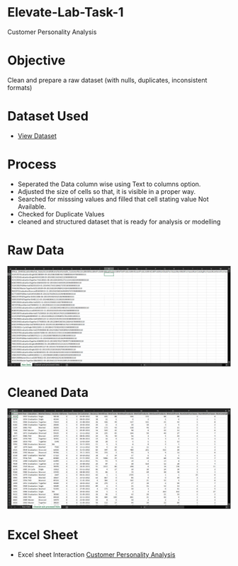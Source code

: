 # Elevate-Lab-Task-1
Customer Personality Analysis

# Objective
Clean and prepare a raw dataset (with nulls, duplicates, inconsistent formats)

# Dataset Used
- <a href = "https://github.com/Alazizu6798/Elevat-Lab-Task-1/blob/main/marketing_campaign.csv">View Dataset</a>
# Process
- Seperated the Data column wise using Text to columns option.
- Adjusted the size of cells so that, it is visible in a proper way.
- Searched for misssing values and filled that cell stating value Not Available.
- Checked for Duplicate Values
- cleaned and structured dataset that is ready for analysis or modelling
# Raw Data 
![Screenshot(495)](https://github.com/Alazizu6798/Elevat-Lab-Task-1/blob/main/Screenshot%202025-04-07%20204813.png)

# Cleaned Data
![Screenshot(495)](https://github.com/Alazizu6798/Elevat-Lab-Task-1/blob/main/Screenshot%202025-04-07%20204941.png)

# Excel Sheet 
- Excel sheet Interaction  <a href="https://github.com/Alazizu6798/Elevate-Lab-Task-1/blob/main/Customer%20Personality%20Analysis.xlsx">Customer Personality Analysis</a> 
